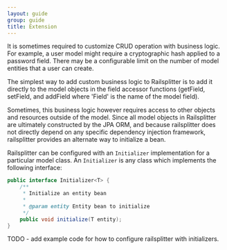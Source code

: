 ```yaml
---
layout: guide
group: guide
title: Extension
---
```

It is sometimes required to customize CRUD operation with business logic.  For example, a user model might require a cryptographic hash applied to a password field.  There may be a configurable limit on the number of model entities that a user can create.

The simplest way to add custom business logic to Railsplitter is to add it directly to the model objects in the field accessor functions (getField, setField, and addField where 'Field' is the name of the model field).

Sometimes, this business logic however requires access to other objects and resources outside of the model.  Since all model objects in Railsplitter are ultimately constructed by the JPA ORM, and because railsplitter does not directly depend on any specific dependency injection framework, railsplitter provides an alternate way to initialize a bean.

Railsplitter can be configured with an `Initializer` implementation for a particular model class.  An `Initializer` is any class which implements the following interface:

```java
public interface Initializer<T> {
    /**
     * Initialize an entity bean
     *
     * @param entity Entity bean to initialize
     */
    public void initialize(T entity);
}
```

TODO - add example code for how to configure railsplitter with initializers.
